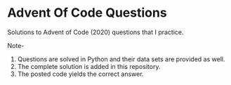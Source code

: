 # Advent Of Code Questions

Solutions to Advent of Code (2020) questions that I practice.

Note- 
1. Questions are solved in Python and their data sets are provided as well.
2. The complete solution is added in this repository.
3. The posted code yields the correct answer.